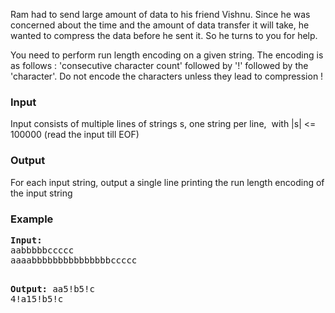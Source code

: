 <p>Ram had to send large amount of data to his friend Vishnu. Since he was concerned about the time and the amount of data transfer it will take, he wanted to compress the data before he sent it. So he turns to you for help.</p>
<p>You need to perform run length encoding on a given string. The encoding is as follows : 'consecutive character count' followed by '!' followed by the 'character'. Do not encode the characters unless they lead to compression !</p>
<h3>Input</h3>
<p>Input consists of multiple lines of strings s, one string per line,&nbsp; with |s| &lt;= 100000 (read the input till EOF)</p>
<h3>Output</h3>
<p>For each input string, output a single line printing the run length encoding of the input string</p>
<h3>Example</h3>
<pre><strong>Input:</strong><br>aabbbbbccccc<br>aaaabbbbbbbbbbbbbbbccccc

<strong>Output:</strong>
aa5!b5!c<br>4!a15!b5!c
</pre>